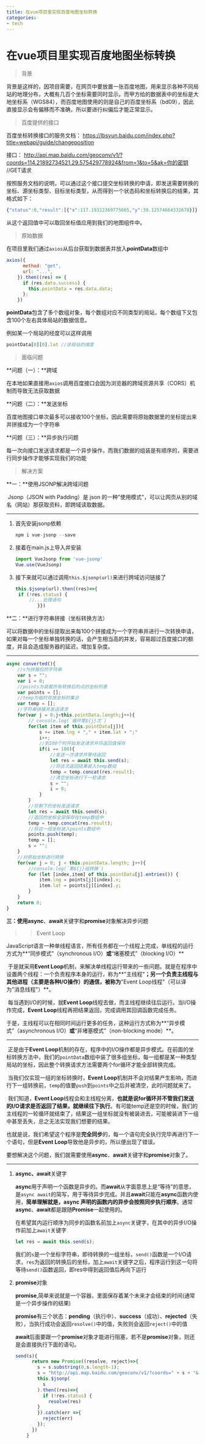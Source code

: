 ```yaml
---
title: 在vue项目里实现百度地图坐标转换
categories:
- tech
---
```


# 在vue项目里实现百度地图坐标转换

> 背景

​		背景是这样的，因项目需要，在网页中要放置一张百度地图，用来显示各种不同局站的地理分布，大概有几百个坐标需要同时显示。而甲方给的数据表中的坐标是大地坐标系（WGS84），而百度地图使用的则是自己的百度坐标系（bd09），因此直接显示会有偏移而不准确，所以要进行纠偏后才能正常显示。

<!--more-->

> 百度提供的接口

百度坐标转换接口的服务文档：
https://lbsyun.baidu.com/index.php?title=webapi/guide/changeposition

接口：
http://api.map.baidu.com/geoconv/v1/?coords=114.21892734521,29.575429778924&from=1&to=5&ak=你的密钥 //GET请求

按照服务文档的说明，可以通过这个接口提交坐标转换的申请，即发送需要转换的坐标、源坐标类型、目标坐标类型，从而得到一个状态码和坐标转换后的结果，其格式如下：

```js
{"status":0,"result":[{"x":117.19322369775665,"y":39.12574664331678}]}
```

从这个返回值中可以取回坐标值应用到我们的地图组件中。

> 原始数据

在项目里我们通过`axios`从后台获取到数据表并放入**pointData**数组中

```js
axios({
      method: "get",
      url: "...",
    }).then((res) => {
      if (res.data.success) {
        this.pointData = res.data.data;
      };
    })
```

**pointData**包含了多个数组对象，每个数组对应不同类型的局站，每个数组下又包含100个左右具体局站的数据信息。

例如某一个局站的经度可以这样调用

```js
pointData[0][0].lat //该局站的维度
```

> 面临问题

**问题（一）：**跨域

​		在本地如果直接用`axios`调用百度接口会因为浏览器的跨域资源共享（CORS）机制而导致无法获取数据

**问题（二）：**发送坐标

​		百度地图接口单次最多可以接收100个坐标，因此需要将原始数据里的坐标提出来并拼接成为一个字符串

**问题（三）：**异步执行问题

​		每一次向接口发送请求都是一个异步操作，而我们数据的组装是有顺序的，需要进行同步操作才能够实现我们的功能

> 解决方案

**一：**使用JSONP解决跨域问题

​		Jsonp（JSON with Padding）是 json 的一种"使用模式"，可以让网页从别的域名（网站）那获取资料，即跨域读取数据。

---

1. 首先安装jsonp依赖

   ```js
   npm i vue-jsonp --save
   ```

2. 接着在main.js上导入并安装

   ```js
   import VueJsonp from 'vue-jsonp'
   Vue.use(VueJsonp)
   ```

3. 接下来就可以通过调用`this.$jsonp(url)`来进行跨域访问链接了

   ```js
   this.$jsonp(url).then((res)=>{
   	if (!res.status) {
       	//...处理语句
           }})
   ```

**二：**进行字符串拼接（坐标转换方法）

​		可以将数据中的坐标提取出来每100个拼接成为一个字符串并进行一次转换申请，如果对每一个坐标单独转换的话，会产生相当高的并发，容易超过百度接口的额度，并且会造成服务器的延迟，增加复杂度。

---

```js
async converted(){
    //s为拼接后的字符串
    var s = "";
    var i = 0;
    //points为装载所有转换后的点的坐标列表
    var points = [];
    //temp为临时存放坐标的集合
    var temp = [];
	//字符串拼接并发送请求
    for(var j = 0;j<this.pointData.length;j++){
        // console.log(`循环第${j}次`)
        for(let item of this.pointData[j]){
            s += item.lng + "," + item.lat + ";"
            i++;
            //到100个时开始发送请求并将返回值保存
            if(i == 100){
                //发送一次请求并等待返回
                let res = await this.send(s);
                //将这次返回结果装入temp数组
                temp = temp.concat(res.result);
                //清空坐标进行下一轮请求
                s = "";
                i = 0;
            }
        }
        //将剩下的坐标发送请求
        let res = await this.send(s);
        //返回的坐标全部保存在temp数组中
        temp = temp.concat(res.result);
        //将这一组坐标装入points数组中
        points.push(temp);
        temp = [];
        s = ""; 
    }
    //对原始坐标进行转换
    for(var j = 0; j < this.pointData.length; j++){
        //console.log(`第${j}组转换`)
        for (let [index,item] of this.pointData[j].entries()) {
            item.lng = points[j][index].x;
            item.lat = points[j][index].y;
        }
    }
    return 0;
}
```

**三：**使用**async**、**await**关键字和**promise**对象解决异步问题

> > Event Loop

​		JavaScript语言一种单线程语言，所有任务都在一个线程上完成，单线程的运行方式为**“同步模式”（synchronous I/O）**或**“堵塞模式”（blocking I/O）**

​		于是就采用**Event Loop**机制，来解决单线程运行带来的一些问题。就是在程序中设置两个线程：一个负责程序本身的运行，称为**"主线程"**；另一个负责主线程与其他进程（主要是各种I/O操作）的通信，被称为**"Event Loop线程"（可以译为"消息线程"）**。

​		每当遇到I/O的时候，就**Event Loop**线程去做，而主线程继续往后运行。当I/O操作完成，**Event Loop**线程再把结果返回，完成调用其回调函数完成任务。

​		于是，主线程可以在相同时间运行更多的任务，这种运行方式称为**“异步模式”（asynchronous I/O）**或**“非堵塞模式”（non-blocking mode）**。

---

​		正是由于**Event Loop**机制的存在，程序中的I/O操作都是异步模式。在前面的坐标转换方法中，我们的`pointData`数组中装了很多组坐标，每一组都是某一种类型局站的坐标，因此整个转换请求方法需要两个for循环才能全部转换完成。

​		当我们仅实现一组的坐标转换时，**Event Loop**机制并不会对结果产生影响，而进行下一组转换前，`temp`的值要`push`到`points`中之后并被清空，此时问题就来了。

​		我们知道，**Event Loop**线程会和主线程分离，**也就是说for循环并不管我们发送的I/O请求是否返回了结果，就继续往下执行**。有可能temp还是空的时候，我们的主线程的一轮循环就结束了，结果这一组坐标就没有被装进去，可能被装进下一组中甚至丢失，总之无法实现我们想要的结果。

​		也就是说，我们希望这个程序是**完全同步**的，每一个语句完全执行完毕再进行下一个语句，但是**Event Loop**导致他是异步的，所以便出现了错误。

要想解决这个问题，我们就需要使用**async**、**await**关键字和**promise**对象了。

---

1. **async、await**关键字

   **async**用于声明一个函数是异步的。而**await**从字面意思上是“等待”的意思，是`async await`的简写，用于等待异步完成。并且**await**只能在**async**函数内使用，**简单理解就是，async 声明的函数内的异步会按照同步执行顺序**。通常**async**、**await**都是跟随**Promise**一起使用的。

   在希望其内运行顺序为同步的函数名前加上`async`关键字，在其中的异步I/O操作前加上`await`关键字

   ```js
   let res = await this.send(s);
   ```

   我们的`s`是一个坐标字符串，即待转换的一组坐标，`send()`函数是一个I/O请求，`res`为返回的转换后的坐标，加上`await`关键字之后，程序运行到这一句将等待`send()`函数返回，即res中得到返回值后再向下运行

2. **promise**对象

   **promise**,简单来说就是一个容器，里面保存着某个未来才会结束的时间(通常是一个异步操作的结果)

   **promise**有三个状态：**pending**（执行中）、**success**（成功）、**rejected**（失败），当执行成功会返回`resolve()`中的值，失败则会返回`reject()`中的值

   **await**后面要跟一个**promise**对象才能进行阻塞，若不是**promise**对象，则还是会直接执行下面的语句。

   ```js
   send(s){
         return new Promise((resolve, reject)=>{
           s = s.substring(0,s.length-1);
           s = "http://api.map.baidu.com/geoconv/v1/?coords=" + s + "&from=3&to=5&ak=DZSjokGwq1OaHmR4iEhN4O0TXb0ImGBS";
           this.$jsonp(
             s
           ).then((res)=>{
             if (!res.status) {
               resolve(res)
           }
           }).catch(err =>{
             reject(err)
           });
         })
       }
   ```